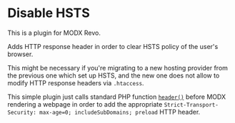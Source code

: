 # Disable HSTS

This is a plugin for MODX Revo.

Adds HTTP response header in order to clear HSTS policy of the user's browser.

This might be necessary if you're migrating to a new hosting provider from the previous one which set up HSTS, and the
new one does not allow to modify HTTP response headers via `.htaccess`.

This simple plugin just calls standard PHP function [`header()`](http://php.net/manual/en/function.header.php) before MODX rendering a webpage in order to add the appropriate `Strict-Transport-Security: max-age=0; includeSubDomains; preload` HTTP header.
